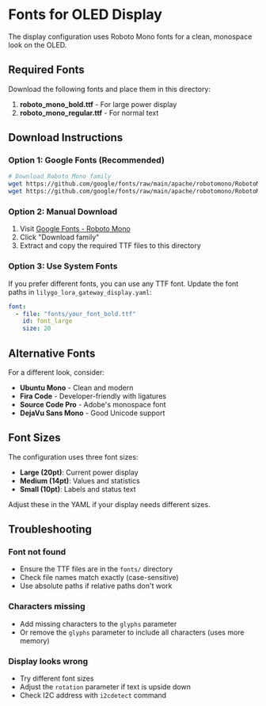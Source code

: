 # Fonts for OLED Display

The display configuration uses Roboto Mono fonts for a clean, monospace look on the OLED.

## Required Fonts

Download the following fonts and place them in this directory:

1. **roboto_mono_bold.ttf** - For large power display
2. **roboto_mono_regular.ttf** - For normal text

## Download Instructions

### Option 1: Google Fonts (Recommended)
```bash
# Download Roboto Mono family
wget https://github.com/google/fonts/raw/main/apache/robotomono/RobotoMono-Bold.ttf -O roboto_mono_bold.ttf
wget https://github.com/google/fonts/raw/main/apache/robotomono/RobotoMono-Regular.ttf -O roboto_mono_regular.ttf
```

### Option 2: Manual Download
1. Visit [Google Fonts - Roboto Mono](https://fonts.google.com/specimen/Roboto+Mono)
2. Click "Download family"
3. Extract and copy the required TTF files to this directory

### Option 3: Use System Fonts
If you prefer different fonts, you can use any TTF font. Update the font paths in `lilygo_lora_gateway_display.yaml`:

```yaml
font:
  - file: "fonts/your_font_bold.ttf"
    id: font_large
    size: 20
```

## Alternative Fonts

For a different look, consider:
- **Ubuntu Mono** - Clean and modern
- **Fira Code** - Developer-friendly with ligatures
- **Source Code Pro** - Adobe's monospace font
- **DejaVu Sans Mono** - Good Unicode support

## Font Sizes

The configuration uses three font sizes:
- **Large (20pt)**: Current power display
- **Medium (14pt)**: Values and statistics
- **Small (10pt)**: Labels and status text

Adjust these in the YAML if your display needs different sizes.

## Troubleshooting

### Font not found
- Ensure the TTF files are in the `fonts/` directory
- Check file names match exactly (case-sensitive)
- Use absolute paths if relative paths don't work

### Characters missing
- Add missing characters to the `glyphs` parameter
- Or remove the `glyphs` parameter to include all characters (uses more memory)

### Display looks wrong
- Try different font sizes
- Adjust the `rotation` parameter if text is upside down
- Check I2C address with `i2cdetect` command